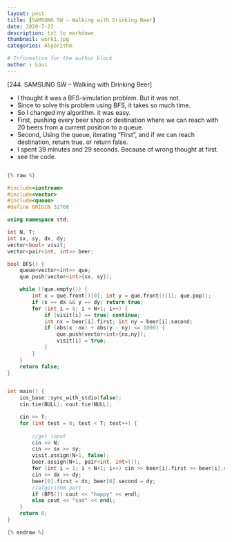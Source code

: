 ```yaml
---
layout: post
title: [SAMSUNG SW - Walking with Drinking Beer]
date: 2020-7-22
description: txt to markdown
thumbnail: work1.jpg
categories: Algorithm

# Information for the author block
author : Loui
---
```


﻿[244. SAMSUNG SW – Walking with Drinking Beer]
- I thought it was a BFS-simulation problem. But it was not.
- Since to solve this problem using BFS, it takes so much time.
- So I changed my algorithm. it was easy.
- First, pushing every beer shop or destination where we can reach with 20 beers from a current position to a queue.
- Second, Using the queue, iterating “First”, and if we can reach destination, return true. or return false.
- I spent 39 minutes and 29 seconds. Because of wrong thought at first.
- see the code.

```cpp

{% raw %}

#include<iostream>
#include<vector>
#include<queue>
#define ORIGIN 32768

using namespace std;

int N, T;
int sx, sy, dx, dy;
vector<bool> visit;
vector<pair<int, int>> beer;

bool BFS() {
	queue<vector<int>> que;
	que.push(vector<int>{sx, sy});

	while (!que.empty()) {
		int x = que.front()[0]; int y = que.front()[1]; que.pop();
		if (x == dx && y == dy) return true;	
		for (int i = 0; i < N+1; i++) {
			if (visit[i] == true) continue;
			int nx = beer[i].first; int ny = beer[i].second;
			if (abs(x -nx) + abs(y - ny) <= 1000) {
				que.push(vector<int>{nx,ny});
				visit[i] = true;
			} 
		}
	}
	return false;
}


int main() {
	ios_base::sync_with_stdio(false);
	cin.tie(NULL); cout.tie(NULL);

	cin >> T;
	for (int test = 0; test < T; test++) {
		
		//get input
		cin >> N;
		cin >> sx >> sy;
		visit.assign(N+1, false);
		beer.assign(N+1, pair<int, int>());
		for (int i = 1; i < N+1; i++) cin >> beer[i].first >> beer[i].second;
		cin >> dx >> dy;
		beer[0].first = dx; beer[0].second = dy;
		//algorithm part
		if (BFS()) cout << "happy" << endl;
		else cout << "sad" << endl;
	}
	return 0;
}

{% endraw %}
```

